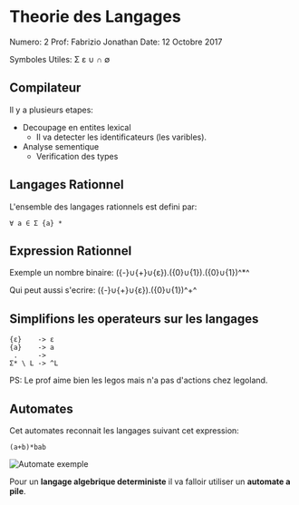 # Theorie des Langages

Numero: 2
Prof: Fabrizio Jonathan
Date: 12 Octobre 2017

Symboles Utiles: Σ ε ∪ ∩ ∅

## Compilateur

Il y a plusieurs etapes:

* Decoupage en entites lexical
  * Il va detecter les identificateurs (les varibles).
* Analyse sementique
  * Verification des types

## Langages Rationnel


L'ensemble des langages rationnels est defini par:

`∀ a ∈ Σ {a} *`

## Expression Rationnel

Exemple un nombre binaire:
({-}∪{+}∪{ε}).({0}∪{1}).({0}∪{1})^*^

Qui peut aussi s'ecrire:
({-}∪{+}∪{ε}).({0}∪{1})^+^

## Simplifions les operateurs sur les langages

```
{ε}    -> ε
{a}    -> a
 .     ->
Σ* \ L -> ^L
```

PS: Le prof aime bien les legos mais n'a pas d'actions chez legoland.

## Automates

Cet automates reconnait les langages suivant cet expression:
```
(a+b)*bab
```
![Automate exemple](http://pauillac.inria.fr/~maranget/X/421/poly/poly114.png)

Pour un **langage algebrique deterministe** il va falloir utiliser un
**automate a pile**.
